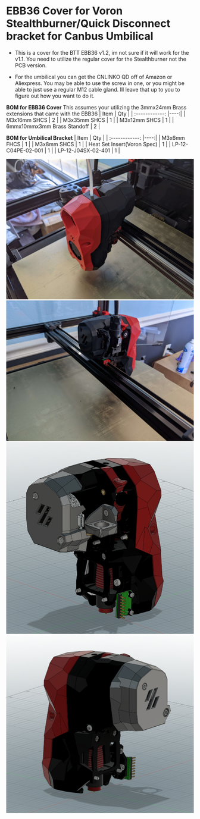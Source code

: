 # EBB36 Cover for Voron Stealthburner/Quick Disconnect bracket for Canbus Umbilical #

- This is a cover for the BTT EBB36 v1.2, im not sure if it will work for the v1.1. You need to utilize the regular cover for the Stealthburner not the PCB version. 

- For the umbilical you can get the CNLINKO QD off of Amazon or Aliexpress. You may be able to use the screw in one, or you might be able to just use a regular M12 cable gland. Ill leave that up to you to figure out how you want to do it. 

**BOM for EBB36 Cover**
This assumes your utilizing the 3mmx24mm Brass extensions that came with the EBB36
| Item | Qty |
| :------------: |----:| 
| M3x16mm SHCS | 2 |
| M3x35mm SHCS | 1 |
| M3x12mm SHCS | 1 |
| 6mmx10mmx3mm Brass Standoff | 2 |

**BOM for Umbilical Bracket**
| Item | Qty |
| :------------: |----:| 
| M3x6mm FHCS | 1 |
| M3x8mm SHCS | 1 |
| Heat Set Insert(Voron Spec) | 1 |
| LP-12-C04PE-02-001 | 1 |
| LP-12-J04SX-02-401 | 1 |




![Printed Image Right Side](Images/Printed-Right.jpg)
![Printed Image Left Side](Images/Printed-Left.jpg)
![CAD Image Left](Images/EBB_COVER_UMB_BR-LEFT.PNG)
![CAD Image Left](Images/EBB_COVER_UMB_BR-RIGHT.PNG)

